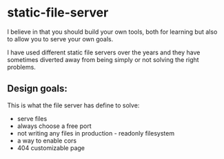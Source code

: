 # static-file-server

I believe in that you should build your own tools, both for learning but also to allow you to serve your own goals.

I have used different static file servers over the years and they have sometimes diverted away from being simply or not solving the right problems.

## Design goals:

This is what the file server has define to solve:

- serve files
- always choose a free port
- not writing any files in production - readonly filesystem
- a way to enable cors
- 404 customizable page
